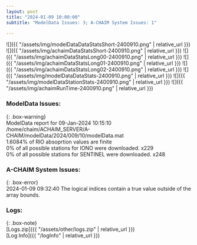 ```yaml
---
layout: post
title: "2024-01-09 10:00:00"
subtitle: "ModelData Issues: 3; A-CHAIM System Issues: 1"

---
```


![]({{ "/assets/img/modelDataDataStatsShort-2400910.png" | relative_url }})
![]({{ "/assets/img/achaimDataStatsShort-2400910.png" | relative_url }})
![]({{ "/assets/img/achaimDataStatsLong00-2400910.png" | relative_url }})
![]({{ "/assets/img/achaimDataStatsLong01-2400910.png" | relative_url }})
![]({{ "/assets/img/achaimDataStatsLong02-2400910.png" | relative_url }})
![]({{ "/assets/img/modelDataDataStats-2400910.png" | relative_url }})
![]({{ "/assets/img/modelDataStationStats-2400910.png" | relative_url }})
![]({{ "/assets/img/achaimRunTime-2400910.png" | relative_url }})


### ModelData Issues:  
  
{: .box-warning}  
 ModelData report for 09-Jan-2024 10:15:10   
 /home/chaim/ACHAIM_SERVER/A-CHAIM/modelData/2024/009/10/modelData.mat   
 1.6084% of RIO absoprtion values are finite   
 0% of all possible stations for IONO were downloaded. x229   
 0% of all possible stations for SENTINEL were downloaded. x248   
  
### A-CHAIM System Issues:  
  
{: .box-error}  
2024-01-09 09:32:40 The logical indices contain a true value outside of the array bounds.  

### Logs:  
  
{: .box-note}  
[Logs.zip]({{ "/assets/other/logs.zip" | relative_url }})  
[Log Info]({{ "/logInfo" | relative_url }})  

